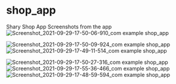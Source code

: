 # shop_app

Shary Shop App
Screenshots from the app
![Screenshot_2021-09-29-17-50-06-910_com example shop_app](https://user-images.githubusercontent.com/50079573/135328077-d6fcaa43-0686-4186-a7ab-3d4e3b6a1262.jpg)

![Screenshot_2021-09-29-17-50-09-924_com example shop_app](https://user-images.githubusercontent.com/50079573/135328042-6742c756-e385-4ff8-98ed-09bd2084fe02.jpg)
![Screenshot_2021-09-29-17-49-11-514_com example shop_app](https://user-images.githubusercontent.com/50079573/135328071-61565a25-0ed6-40ba-ae2c-c321a05a5c75.jpg)

![Screenshot_2021-09-29-17-50-27-316_com example shop_app](https://user-images.githubusercontent.com/50079573/135328054-a53cee82-b4d2-443c-a059-da8ed4f4bcf5.jpg)
![Screenshot_2021-09-29-17-55-36-466_com example shop_app](https://user-images.githubusercontent.com/50079573/135328057-4a474a22-cef3-42db-9fde-d0f845c31fa1.jpg)
![Screenshot_2021-09-29-17-48-59-594_com example shop_app](https://user-images.githubusercontent.com/50079573/135328063-9c5cc670-9c30-43a3-8047-ced581155f7e.jpg)
